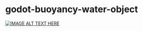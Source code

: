 # godot-buoyancy-water-object

[![IMAGE ALT TEXT HERE](https://img.youtube.com/vi/2SPWcQss4Ls/0.jpg)](https://www.youtube.com/watch?v=2SPWcQss4Ls)
